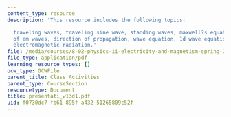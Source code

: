 ```yaml
---
content_type: resource
description: 'This resource includes the following topics:

  traveling waves, traveling sine wave, standing waves, maxwell?s equations, properties
  of em waves, direction of propagation, wave equation, 1d wave equation for e, and
  electromagnetic radiation.'
file: /media/courses/8-02-physics-ii-electricity-and-magnetism-spring-2007/f0730dc7fb61895fa43251265809c52f_presentati_w13d1.pdf
file_type: application/pdf
learning_resource_types: []
ocw_type: OCWFile
parent_title: Class Activities
parent_type: CourseSection
resourcetype: Document
title: presentati_w13d1.pdf
uid: f0730dc7-fb61-895f-a432-51265809c52f
---
```

